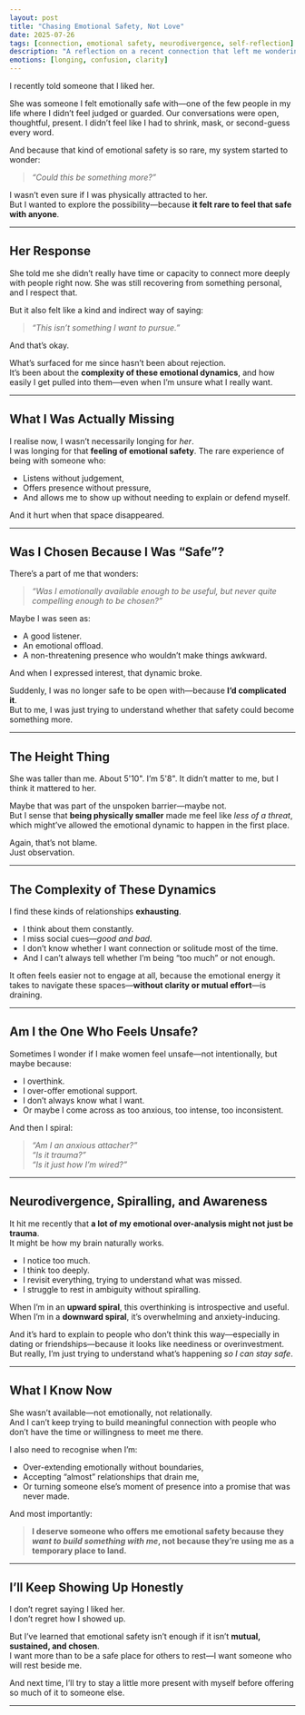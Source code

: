 ```yaml
---
layout: post
title: "Chasing Emotional Safety, Not Love"
date: 2025-07-26
tags: [connection, emotional safety, neurodivergence, self-reflection]
description: "A reflection on a recent connection that left me wondering what I was really looking for, and what I’ve come to understand about myself."
emotions: [longing, confusion, clarity]
---
```


I recently told someone that I liked her.

She was someone I felt emotionally safe with—one of the few people in my life where I didn’t feel judged or guarded. Our conversations were open, thoughtful, present. I didn’t feel like I had to shrink, mask, or second-guess every word.

And because that kind of emotional safety is so rare, my system started to wonder:
> *“Could this be something more?”*

I wasn’t even sure if I was physically attracted to her.  
But I wanted to explore the possibility—because **it felt rare to feel that safe with anyone**.

---

## Her Response

She told me she didn’t really have time or capacity to connect more deeply with people right now. She was still recovering from something personal, and I respect that.

But it also felt like a kind and indirect way of saying:
> *“This isn’t something I want to pursue.”*

And that’s okay.

What’s surfaced for me since hasn’t been about rejection.  
It’s been about the **complexity of these emotional dynamics**, and how easily I get pulled into them—even when I’m unsure what I really want.

---

## What I Was Actually Missing

I realise now, I wasn’t necessarily longing for *her*.  
I was longing for that **feeling of emotional safety**. The rare experience of being with someone who:
- Listens without judgement,  
- Offers presence without pressure,  
- And allows me to show up without needing to explain or defend myself.

And it hurt when that space disappeared.

---

## Was I Chosen Because I Was “Safe”?

There’s a part of me that wonders:
> *“Was I emotionally available enough to be useful, but never quite compelling enough to be chosen?”*

Maybe I was seen as:
- A good listener.  
- An emotional offload.  
- A non-threatening presence who wouldn’t make things awkward.

And when I expressed interest, that dynamic broke.

Suddenly, I was no longer safe to be open with—because **I’d complicated it**.  
But to me, I was just trying to understand whether that safety could become something more.

---

## The Height Thing

She was taller than me. About 5'10". I’m 5'8". It didn’t matter to me, but I think it mattered to her.

Maybe that was part of the unspoken barrier—maybe not.  
But I sense that **being physically smaller** made me feel like *less of a threat*, which might’ve allowed the emotional dynamic to happen in the first place.

Again, that’s not blame.  
Just observation.

---

## The Complexity of These Dynamics

I find these kinds of relationships **exhausting**.

- I think about them constantly.  
- I miss social cues—*good and bad*.  
- I don’t know whether I want connection or solitude most of the time.  
- And I can’t always tell whether I’m being “too much” or not enough.

It often feels easier not to engage at all, because the emotional energy it takes to navigate these spaces—**without clarity or mutual effort**—is draining.

---

## Am I the One Who Feels Unsafe?

Sometimes I wonder if I make women feel unsafe—not intentionally, but maybe because:
- I overthink.  
- I over-offer emotional support.  
- I don’t always know what I want.  
- Or maybe I come across as too anxious, too intense, too inconsistent.

And then I spiral:  
> *“Am I an anxious attacher?”*  
> *“Is it trauma?”*  
> *“Is it just how I’m wired?”*

---

## Neurodivergence, Spiralling, and Awareness

It hit me recently that **a lot of my emotional over-analysis might not just be trauma**.  
It might be how my brain naturally works.

- I notice too much.  
- I think too deeply.  
- I revisit everything, trying to understand what was missed.  
- I struggle to rest in ambiguity without spiralling.

When I’m in an **upward spiral**, this overthinking is introspective and useful.  
When I’m in a **downward spiral**, it’s overwhelming and anxiety-inducing.

And it’s hard to explain to people who don’t think this way—especially in dating or friendships—because it looks like neediness or overinvestment.  
But really, I’m just trying to understand what’s happening *so I can stay safe*.

---

## What I Know Now

She wasn’t available—not emotionally, not relationally.  
And I can’t keep trying to build meaningful connection with people who don’t have the time or willingness to meet me there.

I also need to recognise when I’m:
- Over-extending emotionally without boundaries,  
- Accepting “almost” relationships that drain me,  
- Or turning someone else’s moment of presence into a promise that was never made.

And most importantly:
> **I deserve someone who offers me emotional safety because they *want to build something with me*, not because they’re using me as a temporary place to land.**

---

## I’ll Keep Showing Up Honestly

I don’t regret saying I liked her.  
I don’t regret how I showed up.

But I’ve learned that emotional safety isn’t enough if it isn’t **mutual, sustained, and chosen**.  
I want more than to be a safe place for others to rest—I want someone who will rest beside me.

And next time, I’ll try to stay a little more present with myself before offering so much of it to someone else.


---